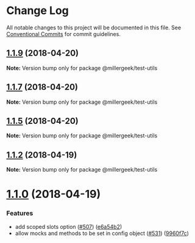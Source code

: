 # Change Log

All notable changes to this project will be documented in this file.
See [Conventional Commits](https://conventionalcommits.org) for commit guidelines.

<a name="1.1.9"></a>
## [1.1.9](https://github.com/vuejs/vue-test-utils/compare/v1.1.7...v1.1.9) (2018-04-20)




**Note:** Version bump only for package @millergeek/test-utils

<a name="1.1.7"></a>
## [1.1.7](https://github.com/vuejs/vue-test-utils/compare/v1.1.5...v1.1.7) (2018-04-20)




**Note:** Version bump only for package @millergeek/test-utils

<a name="1.1.5"></a>
## [1.1.5](https://github.com/vuejs/vue-test-utils/compare/v1.1.2...v1.1.5) (2018-04-20)




**Note:** Version bump only for package @millergeek/test-utils

<a name="1.1.2"></a>
## [1.1.2](https://github.com/vuejs/vue-test-utils/compare/v1.1.0...v1.1.2) (2018-04-19)




**Note:** Version bump only for package @millergeek/test-utils

<a name="1.1.0"></a>
# [1.1.0](https://github.com/vuejs/vue-test-utils/compare/v1.0.0-beta.14...v1.1.0) (2018-04-19)


### Features

* add scoped slots option ([#507](https://github.com/vuejs/vue-test-utils/issues/507)) ([e6a54b2](https://github.com/vuejs/vue-test-utils/commit/e6a54b2))
* allow mocks and methods to be set in config object ([#531](https://github.com/vuejs/vue-test-utils/issues/531)) ([9960f7c](https://github.com/vuejs/vue-test-utils/commit/9960f7c))
